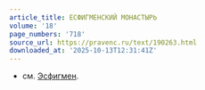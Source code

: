 ```yaml
---
article_title: ЕСФИГМЕНСКИЙ МОНАСТЫРЬ
volume: '18'
page_numbers: '718'
source_url: https://pravenc.ru/text/190263.html
downloaded_at: '2025-10-13T12:31:41Z'
---
```


- см. [Эсфигмен](https://pravenc.ru/text/Эсфигмен.html).
